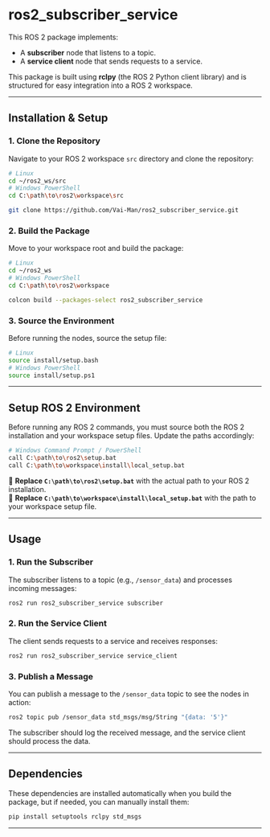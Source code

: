 # **ros2_subscriber_service**  

This ROS 2 package implements:  
- A **subscriber** node that listens to a topic.  
- A **service client** node that sends requests to a service.  

This package is built using **rclpy** (the ROS 2 Python client library) and is structured for easy integration into a ROS 2 workspace.  

---

## **Installation & Setup**  

### **1. Clone the Repository**  
Navigate to your ROS 2 workspace `src` directory and clone the repository:  
```sh
# Linux
cd ~/ros2_ws/src
# Windows PowerShell
cd C:\path\to\ros2\workspace\src  

git clone https://github.com/Vai-Man/ros2_subscriber_service.git
```

### **2. Build the Package**  
Move to your workspace root and build the package:  
```sh
# Linux
cd ~/ros2_ws
# Windows PowerShell
cd C:\path\to\ros2\workspace  

colcon build --packages-select ros2_subscriber_service
```

### **3. Source the Environment**  
Before running the nodes, source the setup file:  
```sh
# Linux
source install/setup.bash  
# Windows PowerShell
source install/setup.ps1  
```

---

## **Setup ROS 2 Environment**  

Before running any ROS 2 commands, you must source both the ROS 2 installation and your workspace setup files. Update the paths accordingly:  

```sh
# Windows Command Prompt / PowerShell
call C:\path\to\ros2\setup.bat  
call C:\path\to\workspace\install\local_setup.bat  
```

🔹 **Replace `C:\path\to\ros2\setup.bat`** with the actual path to your ROS 2 installation.  
🔹 **Replace `C:\path\to\workspace\install\local_setup.bat`** with the path to your workspace setup file.  

---

## **Usage**  

### **1. Run the Subscriber**  
The subscriber listens to a topic (e.g., `/sensor_data`) and processes incoming messages:  
```sh
ros2 run ros2_subscriber_service subscriber
```

### **2. Run the Service Client**  
The client sends requests to a service and receives responses:  
```sh
ros2 run ros2_subscriber_service service_client
```

### **3. Publish a Message**  
You can publish a message to the `/sensor_data` topic to see the nodes in action:  
```sh
ros2 topic pub /sensor_data std_msgs/msg/String "{data: '5'}"
```
The subscriber should log the received message, and the service client should process the data.

---

## **Dependencies**  

These dependencies are installed automatically when you build the package, but if needed, you can manually install them:  
```sh
pip install setuptools rclpy std_msgs
```

---

